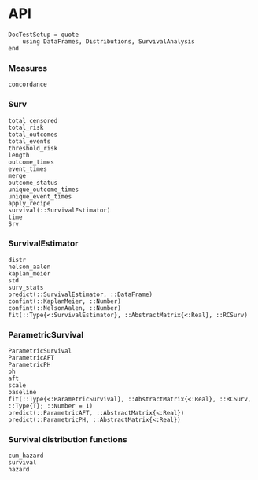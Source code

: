 # API

```@meta
DocTestSetup = quote
    using DataFrames, Distributions, SurvivalAnalysis
end
```

### Measures

```@docs
concordance
```

### Surv

```@docs
total_censored
total_risk
total_outcomes
total_events
threshold_risk
length
outcome_times
event_times
merge
outcome_status
unique_outcome_times
unique_event_times
apply_recipe
survival(::SurvivalEstimator)
time
Srv
```

### SurvivalEstimator

```@docs
distr
nelson_aalen
kaplan_meier
std
surv_stats
predict(::SurvivalEstimator, ::DataFrame)
confint(::KaplanMeier, ::Number)
confint(::NelsonAalen, ::Number)
fit(::Type{<:SurvivalEstimator}, ::AbstractMatrix{<:Real}, ::RCSurv)
```

### ParametricSurvival

```@docs
ParametricSurvival
ParametricAFT
ParametricPH
ph
aft
scale
baseline
fit(::Type{<:ParametricSurvival}, ::AbstractMatrix{<:Real}, ::RCSurv, ::Type{T}; ::Number = 1)
predict(::ParametricAFT, ::AbstractMatrix{<:Real})
predict(::ParametricPH, ::AbstractMatrix{<:Real})
```

### Survival distribution functions

```@docs
cum_hazard
survival
hazard
```
